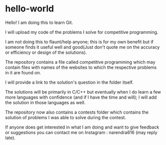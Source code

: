 # hello-world

Hello! I am doing  this to learn Git.

I will upload my code of the problems I solve for competitive programming.

I am not doing this to flaunt/help anyone; this is for my own benefit but if someone finds it useful well and good(Just don't quote me on the accuracy or efficiency or design of the solutions).

The repository contains a file called competitive programming which may contain files with names of the websites to which the respective problems in it are found on.

I will provide a link to the solution's question in the folder itself.

The solutions will be primarily in C/C++ but eventually when I do learn a few more languages with confidence (and if I have the time and will); I will add the solution in those languages as well.  

The repository now also contains a contests folder which contains the solution of problems I was able to solve during the contest.

If anyone does get interested in what I am doing and want to give feedback or suggestions you can contact me on Instagram : narendra616 (may reply late).  
